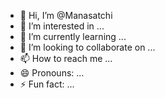 - 👋 Hi, I’m @Manasatchi
- 👀 I’m interested in ...
- 🌱 I’m currently learning ...
- 💞️ I’m looking to collaborate on ...
- 📫 How to reach me ...
- 😄 Pronouns: ...
- ⚡ Fun fact: ...

<!---
Manasatchi/Manasatchi is a ✨ special ✨ repository because its `README.md` (this file) appears on your GitHub profile.
You can click the Preview link to take a look at your changes.
--->
